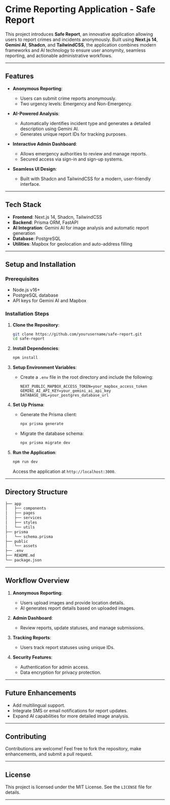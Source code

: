 # **Crime Reporting Application - Safe Report**

This project introduces **Safe Report**, an innovative application allowing users to report crimes and incidents anonymously. Built using **Next.js 14**, **Gemini AI**, **Shadcn**, and **TailwindCSS**, the application combines modern frameworks and AI technology to ensure user anonymity, seamless reporting, and actionable administrative workflows.

---

## **Features**

- **Anonymous Reporting**:
  - Users can submit crime reports anonymously.
  - Two urgency levels: Emergency and Non-Emergency.
  
- **AI-Powered Analysis**:
  - Automatically identifies incident type and generates a detailed description using Gemini AI.
  - Generates unique report IDs for tracking purposes.

- **Interactive Admin Dashboard**:
  - Allows emergency authorities to review and manage reports.
  - Secured access via sign-in and sign-up systems.

- **Seamless UI Design**:
  - Built with Shadcn and TailwindCSS for a modern, user-friendly interface.

---

## **Tech Stack**

- **Frontend**: Next.js 14, Shadcn, TailwindCSS
- **Backend**: Prisma ORM, FastAPI
- **AI Integration**: Gemini AI for image analysis and automatic report generation
- **Database**: PostgreSQL
- **Utilities**: Mapbox for geolocation and auto-address filling

---

## **Setup and Installation**

### **Prerequisites**

- Node.js v16+
- PostgreSQL database
- API keys for Gemini AI and Mapbox

### **Installation Steps**

1. **Clone the Repository**:

   ```bash
   git clone https://github.com/yourusername/safe-report.git
   cd safe-report
   ```

2. **Install Dependencies**:

   ```bash
   npm install
   ```

3. **Setup Environment Variables**:
   - Create a `.env` file in the root directory and include the following:

     ```env
     NEXT_PUBLIC_MAPBOX_ACCESS_TOKEN=your_mapbox_access_token
     GEMINI_AI_API_KEY=your_gemini_ai_api_key
     DATABASE_URL=your_postgres_database_url
     ```

4. **Set Up Prisma**:
   - Generate the Prisma client:

     ```bash
     npx prisma generate
     ```

   - Migrate the database schema:

     ```bash
     npx prisma migrate dev
     ```

5. **Run the Application**:

   ```bash
   npm run dev
   ```

   Access the application at `http://localhost:3000`.

---

## **Directory Structure**

```bash
├── app
│   ├── components
│   ├── pages
│   ├── services
│   ├── styles
│   └── utils
├── prisma
│   └── schema.prisma
├── public
│   └── assets
├── .env
├── README.md
└── package.json
```

---

## **Workflow Overview**

1. **Anonymous Reporting**:
   - Users upload images and provide location details.
   - AI generates report details based on uploaded images.

2. **Admin Dashboard**:
   - Review reports, update statuses, and manage submissions.

3. **Tracking Reports**:
   - Users track report statuses using unique IDs.

4. **Security Features**:
   - Authentication for admin access.
   - Data encryption for privacy protection.

---

## **Future Enhancements**

- Add multilingual support.
- Integrate SMS or email notifications for report updates.
- Expand AI capabilities for more detailed image analysis.

---

## **Contributing**

Contributions are welcome! Feel free to fork the repository, make enhancements, and submit a pull request.

---

## **License**

This project is licensed under the MIT License. See the `LICENSE` file for details.

---
